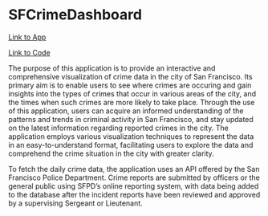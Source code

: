 # SFCrimeDashboard

[Link to App](https://hasiegler.shinyapps.io/SFCrimeDashboard/)

[Link to Code](https://github.com/hasiegler/SFCrimeDashboard/blob/master/app.R)

The purpose of this application is to provide an interactive and comprehensive visualization of crime data in the city of San Francisco. Its primary aim is to enable users to see where crimes are occuring and gain insights into the types of crimes that occur in various areas of the city, and the times when such crimes are more likely to take place. Through the use of this application, users can acquire an informed understanding of the patterns and trends in criminal activity in San Francisco, and stay updated on the latest information regarding reported crimes in the city. The application employs various visualization techniques to represent the data in an easy-to-understand format, facilitating users to explore the data and comprehend the crime situation in the city with greater clarity.

To fetch the daily crime data, the application uses an API offered by the San Francisco Police Department. Crime reports are submitted by officers or the general public using SFPD’s online reporting system, with data being added to the database after the incident reports have been reviewed and approved by a supervising Sergeant or Lieutenant.

